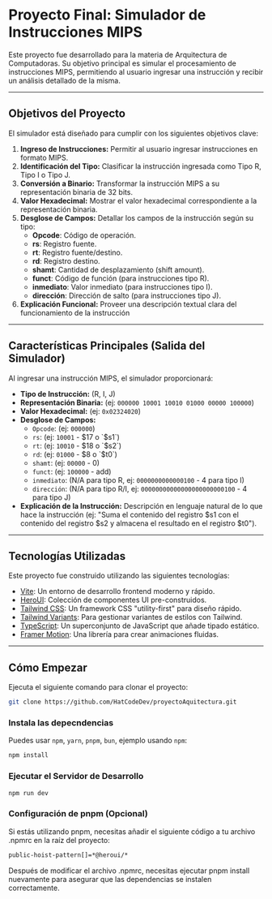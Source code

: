 # Proyecto Final: Simulador de Instrucciones MIPS

Este proyecto fue desarrollado para la materia de Arquitectura de Computadoras. Su objetivo principal es simular el procesamiento de instrucciones MIPS, permitiendo al usuario ingresar una instrucción y recibir un análisis detallado de la misma.

---

##  Objetivos del Proyecto

El simulador está diseñado para cumplir con los siguientes objetivos clave:

1.  **Ingreso de Instrucciones:** Permitir al usuario ingresar instrucciones en formato MIPS.
2.  **Identificación del Tipo:** Clasificar la instrucción ingresada como Tipo R, Tipo I o Tipo J.
3.  **Conversión a Binario:** Transformar la instrucción MIPS a su representación binaria de 32 bits.
4.  **Valor Hexadecimal:** Mostrar el valor hexadecimal correspondiente a la representación binaria.
5.  **Desglose de Campos:** Detallar los campos de la instrucción según su tipo:
    * **Opcode**: Código de operación.
    * **rs**: Registro fuente.
    * **rt**: Registro fuente/destino.
    * **rd**: Registro destino.
    * **shamt**: Cantidad de desplazamiento (shift amount).
    * **funct**: Código de función (para instrucciones tipo R).
    * **inmediato**: Valor inmediato (para instrucciones tipo I).
    * **dirección**: Dirección de salto (para instrucciones tipo J).
6.  **Explicación Funcional:** Proveer una descripción textual clara del funcionamiento de la instrucción 

---

## Características Principales (Salida del Simulador)

Al ingresar una instrucción MIPS, el simulador proporcionará:

* **Tipo de Instrucción:** (R, I, J)
* **Representación Binaria:** (ej: `000000 10001 10010 01000 00000 100000`)
* **Valor Hexadecimal:** (ej: `0x02324020`)
* **Desglose de Campos:**
    * `Opcode`: (ej: `000000`)
    * `rs`: (ej: `10001` - $17 o `$s1`)
    * `rt`: (ej: `10010` - $18 o `$s2`)
    * `rd`: (ej: `01000` - $8 o `$t0`)
    * `shamt`: (ej: `00000` - 0)
    * `funct`: (ej: `100000` - add)
    * `inmediato`: (N/A para tipo R, ej: `0000000000000100` - 4 para tipo I)
    * `dirección`: (N/A para tipo R/I, ej: `00000000000000000000000100` - 4 para tipo J)
* **Explicación de la Instrucción:** Descripción en lenguaje natural de lo que hace la instrucción (ej: "Suma el contenido del registro $s1 con el contenido del registro $s2 y almacena el resultado en el registro $t0").

---

##  Tecnologías Utilizadas

Este proyecto fue construido utilizando las siguientes tecnologías:

* [Vite](https://vitejs.dev/guide/): Un entorno de desarrollo frontend moderno y rápido.
* [HeroUI](https://heroui.com): Colección de componentes UI pre-construidos.
* [Tailwind CSS](https://tailwindcss.com): Un framework CSS "utility-first" para diseño rápido.
* [Tailwind Variants](https://tailwind-variants.org): Para gestionar variantes de estilos con Tailwind.
* [TypeScript](https://www.typescriptlang.org): Un superconjunto de JavaScript que añade tipado estático.
* [Framer Motion](https://www.framer.com/motion): Una librería para crear animaciones fluidas.

---

## Cómo Empezar

Ejecuta el siguiente comando para clonar el proyecto:

```bash
git clone https://github.com/HatCodeDev/proyectoAquitectura.git
```

### Instala las depecndencias

Puedes usar `npm`, `yarn`, `pnpm`, `bun`, ejemplo usando `npm`:

```bash
npm install
```

###  Ejecutar el Servidor de Desarrollo

```bash
npm run dev
```

###  Configuración de pnpm (Opcional)

Si estás utilizando pnpm, necesitas añadir el siguiente código a tu archivo .npmrc en la raíz del proyecto:

```bash
public-hoist-pattern[]=*@heroui/*
```
Después de modificar el archivo .npmrc, necesitas ejecutar pnpm install nuevamente para asegurar que las dependencias se instalen correctamente.
